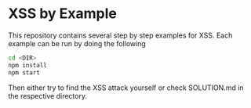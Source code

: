# XSS by Example

This repository contains several step by step examples for XSS. Each example can be run by doing the following

```sh
cd <DIR>
npm install
npm start
```

Then either try to find the XSS attack yourself or check SOLUTION.md in the respective directory.
